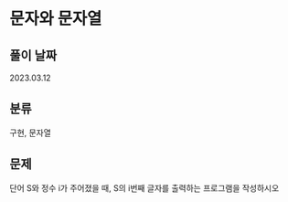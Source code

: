 # 문자와 문자열

## 풀이 날짜
2023.03.12

## 분류
구현, 문자열

## 문제
단어 S와 정수 i가 주어졌을 때, S의 i번째 글자를 출력하는 프로그램을 작성하시오